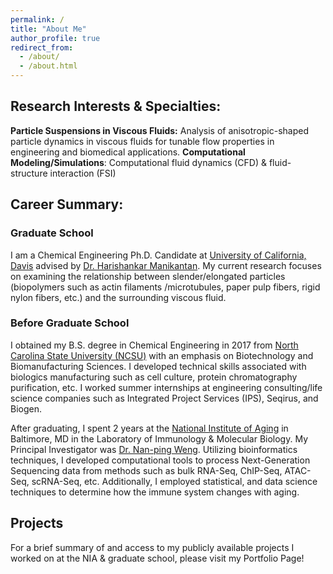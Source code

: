 ```yaml
---
permalink: /
title: "About Me"
author_profile: true
redirect_from: 
  - /about/
  - /about.html
---
```


## Research Interests & Specialties:
**Particle Suspensions in Viscous Fluids:** Analysis of anisotropic-shaped particle dynamics in viscous fluids for tunable flow properties in engineering and biomedical applications.
**Computational Modeling/Simulations**: Computational fluid dynamics (CFD) & fluid-structure interaction (FSI)

## Career Summary:

### Graduate School 
I am a Chemical Engineering Ph.D. Candidate at [University of California, Davis](https://che.engineering.ucdavis.edu/) advised by [Dr. Harishankar Manikantan](https://manikantan.faculty.ucdavis.edu/research/). My current research focuses on examining the relationship between slender/elongated particles (biopolymers such as actin filaments /microtubules, paper pulp fibers, rigid nylon fibers, etc.) and the surrounding viscous fluid. 


### Before Graduate School
I obtained my B.S. degree in Chemical Engineering in 2017 from [North Carolina State University (NCSU)](https://cbe.ncsu.edu/) with an emphasis on Biotechnology and Biomanufacturing Sciences. I developed technical skills associated with biologics manufacturing such as cell culture, protein chromatography purification, etc. I worked summer internships at engineering consulting/life science companies such as Integrated Project Services (IPS), Seqirus, and Biogen. 

After graduating, I spent 2 years at the [National Institute of Aging](https://www.nia.nih.gov/) in Baltimore, MD in the Laboratory of Immunology & Molecular Biology. My Principal Investigator was [Dr. Nan-ping Weng](https://irp.nih.gov/pi/nan-ping-weng). Utilizing bioinformatics techniques, I developed computational tools to process Next-Generation Sequencing data from methods such as bulk RNA-Seq, ChIP-Seq, ATAC-Seq, scRNA-Seq, etc. Additionally, I employed statistical, and data science techniques to determine how the immune system changes with aging. 

## Projects

For a brief summary of and access to my publicly available projects I worked on at the NIA & graduate school, please visit my Portfolio Page!